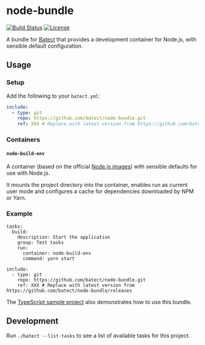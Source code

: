 # node-bundle

[![Build Status](https://img.shields.io/github/workflow/status/batect/node-bundle/Pipeline/master)](https://github.com/batect/node-bundle/actions?query=workflow%3APipeline+branch%3Amaster)
[![License](https://img.shields.io/github/license/batect/node-bundle.svg)](https://opensource.org/licenses/Apache-2.0)

A bundle for [Batect](https://batect.dev) that provides a development container for Node.js, with sensible default configuration.

## Usage

### Setup

Add the following to your `batect.yml`:

```yaml
include:
  - type: git
    repo: https://github.com/batect/node-bundle.git
    ref: XXX # Replace with latest version from https://github.com/batect/node-bundle/releases
```

### Containers

#### `node-build-env`

A container (based on the official [Node.js images](https://hub.docker.com/_/node)) with sensible defaults for use with Node.js.

It mounts the project directory into the container, enables run as current user mode and configures a cache for dependencies downloaded by NPM or Yarn.

### Example

```
tasks:
  build:
    description: Start the application
    group: Test tasks
    run:
      container: node-build-env
      command: yarn start

include:
  - type: git
    repo: https://github.com/batect/node-bundle.git
    ref: XXX # Replace with latest version from https://github.com/batect/node-bundle/releases
```

The [TypeScript sample project](https://github.com/batect/batect-sample-typescript) also demonstrates how to use this bundle.

## Development

Run `./batect --list-tasks` to see a list of available tasks for this project.
